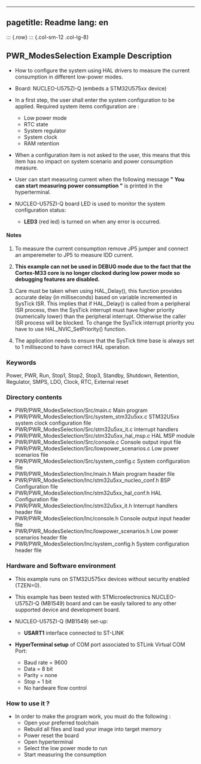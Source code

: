 
---
pagetitle: Readme
lang: en
---
::: {.row}
::: {.col-sm-12 .col-lg-8}

## <b>PWR_ModesSelection Example Description</b>

-   How to configure the system using HAL drivers to measure the current consumption in different low-power modes.

-   Board: NUCLEO-U575ZI-Q (embeds a STM32U575xx device)

-   In a first step, the user shall enter the system configuration to be applied.
Required system items configuration are :
    -   Low power mode
    -   RTC state
    -   System regulator
    -   System clock
    -   RAM retention

-   When a configuration item is not asked to the user, this means that this item has no impact on system scenario 
and power consumption measure.

-   User can start measuring current when the following message **" You can start measuring power consumption "** 
is printed in the hyperterminal.

-   NUCLEO-U575ZI-Q board LED is used to monitor the system configuration status:

    -   **LED3** (red led) is turned on when any error is occurred.

#### <b>Notes</b>

 1. To measure the current consumption remove JP5 jumper
    and connect an amperemeter to JP5 to measure IDD current.

 2. **This example can not be used in DEBUG mode due to the fact
    that the Cortex-M33 core is no longer clocked during low power mode
    so debugging features are disabled.**

 3. Care must be taken when using HAL_Delay(), this function provides accurate delay (in milliseconds)
    based on variable incremented in SysTick ISR. This implies that if HAL_Delay() is called from
    a peripheral ISR process, then the SysTick interrupt must have higher priority (numerically lower)
    than the peripheral interrupt. Otherwise the caller ISR process will be blocked.
    To change the SysTick interrupt priority you have to use HAL_NVIC_SetPriority() function.

 4. The application needs to ensure that the SysTick time base is always set to 1 millisecond
    to have correct HAL operation.

### <b>Keywords</b>

Power, PWR, Run, Stop1, Stop2, Stop3, Standby, Shutdown, Retention, Regulator, SMPS, LDO, Clock, RTC, External reset

### <b>Directory contents</b>

-   PWR/PWR_ModesSelection/Src/main.c                  Main program
-   PWR/PWR_ModesSelection/Src/system_stm32u5xx.c      STM32U5xx system clock configuration file
-   PWR/PWR_ModesSelection/Src/stm32u5xx_it.c          Interrupt handlers
-   PWR/PWR_ModesSelection/Src/stm32u5xx_hal_msp.c     HAL MSP module
-   PWR/PWR_ModesSelection/Src/console.c               Console output input file
-   PWR/PWR_ModesSelection/Src/lowpower_scenarios.c    Low power scenarios file
-   PWR/PWR_ModesSelection/Src/system_config.c         System configuration file
-   PWR/PWR_ModesSelection/Inc/main.h                  Main program header file
-   PWR/PWR_ModesSelection/Inc/stm32u5xx_nucleo_conf.h BSP Configuration file
-   PWR/PWR_ModesSelection/Inc/stm32u5xx_hal_conf.h    HAL Configuration file
-   PWR/PWR_ModesSelection/Inc/stm32u5xx_it.h          Interrupt handlers header file
-   PWR/PWR_ModesSelection/Inc/console.h               Console output input header file
-   PWR/PWR_ModesSelection/Inc/lowpower_scenarios.h    Low power scenarios header file
-   PWR/PWR_ModesSelection/Inc/system_config.h         System configuration header file

### <b>Hardware and Software environment</b>

-   This example runs on STM32U575xx devices without security enabled (TZEN=0).

-   This example has been tested with STMicroelectronics NUCLEO-U575ZI-Q (MB1549)
    board and can be easily tailored to any other supported device
    and development board.

-   NUCLEO-U575ZI-Q (MB1549) set-up:
    -   **USART1** interface connected to ST-LINK

-   **HyperTerminal setup** of COM port associated to STLink Virtual COM Port:
    -   Baud rate = 9600
    -   Data = 8 bit
    -   Parity = none
    -   Stop = 1 bit
    -   No hardware flow control

### <b>How to use it ?</b>

-   In order to make the program work, you must do the following :
    -   Open your preferred toolchain
    -   Rebuild all files and load your image into target memory
    -   Power reset the board
    -   Open hyperterminal
    -   Select the low power mode to run
    -   Start measuring the consumption
